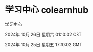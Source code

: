 # 学习中心 colearnhub
[学习中心](http://219.139.199.238:56308/colearnhub/)

2024年 10月 26日 星期六 01:10:02 CST

2024年 10月 25日 星期五 17:10:02 GMT
